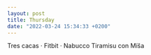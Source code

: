 ```yaml
---
layout: post
title: Thursday
date: "2022-03-24 15:34:33 +0200"
---
```


Tres cacas · Fitbit · Nabucco Tiramisu con Míša
